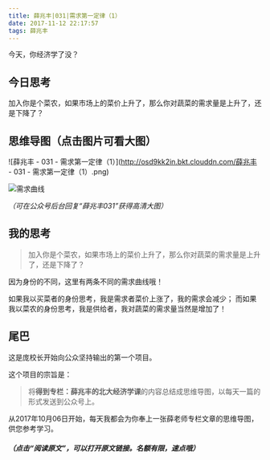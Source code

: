 ```yaml
---
title: 薛兆丰|031|需求第一定律（1）
date: 2017-11-12 22:17:57
tags: 薛兆丰
---
```


今天，你经济学了没？

## 今日思考

加入你是个菜农，如果市场上的菜价上升了，那么你对蔬菜的需求量是上升了，还是下降了？


## 思维导图（点击图片可看大图）

![薛兆丰 - 031 - 需求第一定律（1）](http://osd9kk2in.bkt.clouddn.com/薛兆丰 - 031 - 需求第一定律（1）.png)

![需求曲线](http://osd9kk2in.bkt.clouddn.com/需求曲线.jpeg)


*（可在公众号后台回复“薛兆丰031”获得高清大图）*

## 我的思考

> 加入你是个菜农，如果市场上的菜价上升了，那么你对蔬菜的需求量是上升了，还是下降了？

因为身份的不同，这里有两条不同的需求曲线哦！

如果我以买菜者的身份思考，我是需求者菜价上涨了，我的需求会减少；
而如果我以菜农的身份思考，我是供给者，我对蔬菜的需求量当然是增加了！

## 尾巴

这是庞校长开始向公众坚持输出的第一个项目。

这个项目的宗旨是：

> 将**得到专栏：薛兆丰的北大经济学课**的内容总结成思维导图，以每天一篇的形式发送到公众号上。

从2017年10月06日开始，每天我都会为你奉上一张薛老师专栏文章的思维导图，供您参考学习。

##### *（点击“阅读原文”，可以打开原文链接。名额有限，速点哦）*

